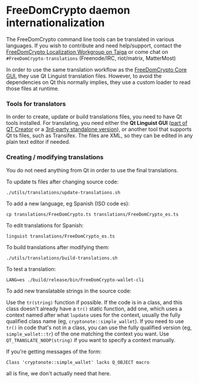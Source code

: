 FreeDomCrypto daemon internationalization
==================================

The FreeDomCrypto command line tools can be translated in various languages. If you wish to contribute and need help/support, contact the [FreeDomCrypto Localization Workgroup on Taiga](https://taiga.getFreeDomCrypto.org/project/erciccione-FreeDomCrypto-localization/) or come chat on `#FreeDomCrypto-translations` (Freenode/IRC, riot/matrix, MatterMost)

In order to use the same translation workflow as the [FreeDomCrypto Core GUI](https://github.com/FDT-FreeDomToken/FreeDomCrypto-core), they use Qt Linguist translation files.  However, to avoid the dependencies on Qt this normally implies, they use a custom loader to read those files at runtime.

### Tools for translators

In order to create, update or build translations files, you need to have Qt tools installed. For translating, you need either the **Qt Linguist GUI** ([part of QT Creator](https://www.qt.io/download-open-source/#allDownloadsDiv-9) or a [3rd-party standalone version](https://github.com/lelegard/qtlinguist-installers/releases)), or another tool that supports Qt ts files, such as Transifex.  The files are XML, so they can be edited in any plain text editor if needed.

### Creating / modifying translations

You do not need anything from Qt in order to use the final translations.

To update ts files after changing source code:

    ./utils/translations/update-translations.sh

To add a new language, eg Spanish (ISO code es):

    cp translations/FreeDomCrypto.ts translations/FreeDomCrypto_es.ts

To edit translations for Spanish:

    linguist translations/FreeDomCrypto_es.ts

To build translations after modifying them:

    ./utils/translations/build-translations.sh

To test a translation:

    LANG=es ./build/release/bin/FreeDomCrypto-wallet-cli

To add new translatable strings in the source code:

Use the `tr(string)` function if possible. If the code is in a class, and this class doesn't already have a `tr()` static function, add one, which uses a context named after what `lupdate` uses for the context, usually the fully qualified class name (eg, `cryptonote::simple_wallet`).  If you need to use `tr()` in code that's not in a class, you can use the fully qualified version (eg, `simple_wallet::tr`) of the one matching the context you want. Use `QT_TRANSLATE_NOOP(string)` if you want to specify a context manually.

If you're getting messages of the form:

    Class 'cryptonote::simple_wallet' lacks Q_OBJECT macro

all is fine, we don't actually need that here.
